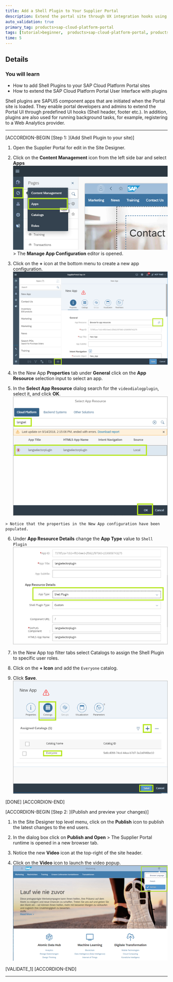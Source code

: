 ```yaml
---
title: Add a Shell Plugin to Your Supplier Portal
description: Extend the portal site through UX integration hooks using a SAP Fiori Shell Plugin.
auto_validation: true
primary_tag: products>sap-cloud-platform-portal
tags: [tutorial>beginner,  products>sap-cloud-platform-portal, products>sap-cloud-platform]
time: 5
---
```


## Details
### You will learn  
  - How to add Shell Plugins to your SAP Cloud Platform Portal sites
  - How to extend the SAP Cloud Platform Portal User Interface with plugins

Shell plugins are SAPUI5 component apps that are initiated when the Portal site is loaded. They enable portal developers and admins to extend the Portal UI through predefined UI hooks (Shell header, footer etc.). In addition, plugins are also used for running background tasks, for example, registering to a Web Analytics provider.

---

[ACCORDION-BEGIN [Step 1: ](Add Shell Plugin to your site)]
  1. Open the Supplier Portal for edit in the Site Designer.
  2. Click on the **Content Management** icon from the left side bar and select **Apps**
      ![Content management](1-content-management.png)
    > The **Manage App Configuration** editor is opened.

  3. Click on the **+** icon at the bottom menu to create a new app configuration.
      ![New app configuration](1-new-app-config.png)

  4. In the New App **Properties** tab under **General** click on the **App Resource** selection input to select an app.
  5. In the **Select App Resource** dialog search for the `videodialogplugin`, select it, and click **OK**.
      ![Select application resource](2-select-app.png)

    > Notice that the properties in the New App configuration have been populated.

  6. Under **App Resource Details** change the **App Type** value to `Shell Plugin`
      ![Change Type to shell plugin](3-app-type-plugin.png)

  7. In the New App top filter tabs select Catalogs to assign the Shell Plugin to specific user roles.
  8. Click on the **+ Icon** and add the `Everyone` catalog.
  9. Click **Save**.
      ![Assign Everyone Catalog](4-assign-catalog.png)

[DONE]
[ACCORDION-END]

[ACCORDION-BEGIN [Step 2: ](Publish and preview your changes)]
  1. In the Site Designer top level menu, click on the **Publish** icon to publish the latest changes to the end users.
  2. In the dialog box click on **Publish and Open**
    > The Supplier Portal runtime is opened in a new browser tab.

  3. Notice the new **Video** icon at the top-right of the site header.
  4. Click on the **Video** icon to launch the video popup.
      ![Updated Site Runtime](5-site-runtime.png)



[VALIDATE_1]
[ACCORDION-END]

---
